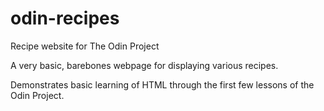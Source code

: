 # odin-recipes
Recipe website for The Odin Project 

A very basic, barebones webpage for displaying various recipes.

Demonstrates basic learning of HTML through the first few lessons of the Odin Project.